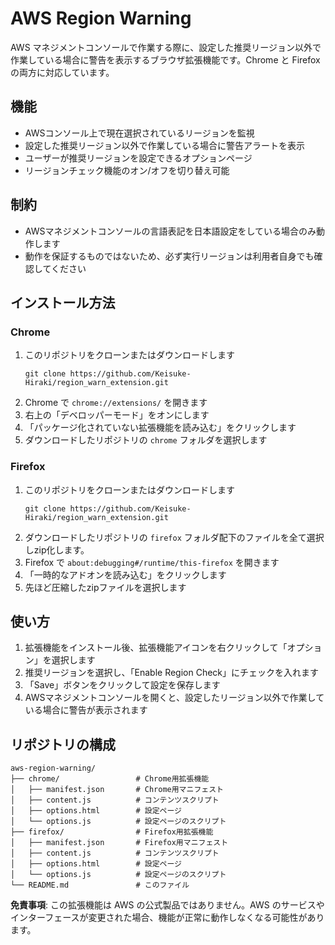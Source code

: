 # AWS Region Warning

AWS マネジメントコンソールで作業する際に、設定した推奨リージョン以外で作業している場合に警告を表示するブラウザ拡張機能です。Chrome と Firefox の両方に対応しています。

## 機能

- AWSコンソール上で現在選択されているリージョンを監視
- 設定した推奨リージョン以外で作業している場合に警告アラートを表示
- ユーザーが推奨リージョンを設定できるオプションページ
- リージョンチェック機能のオン/オフを切り替え可能

## 制約

- AWSマネジメントコンソールの言語表記を日本語設定をしている場合のみ動作します
- 動作を保証するものではないため、必ず実行リージョンは利用者自身でも確認してください

## インストール方法
### Chrome

1. このリポジトリをクローンまたはダウンロードします
   ```
   git clone https://github.com/Keisuke-Hiraki/region_warn_extension.git
   ```
2. Chrome で `chrome://extensions/` を開きます
3. 右上の「デベロッパーモード」をオンにします
4. 「パッケージ化されていない拡張機能を読み込む」をクリックします
5. ダウンロードしたリポジトリの `chrome` フォルダを選択します

### Firefox

1. このリポジトリをクローンまたはダウンロードします
   ```
   git clone https://github.com/Keisuke-Hiraki/region_warn_extension.git
   ```
2. ダウンロードしたリポジトリの `firefox` フォルダ配下のファイルを全て選択しzip化します。
3. Firefox で `about:debugging#/runtime/this-firefox` を開きます
4. 「一時的なアドオンを読み込む」をクリックします
5. 先ほど圧縮したzipファイルを選択します

## 使い方

1. 拡張機能をインストール後、拡張機能アイコンを右クリックして「オプション」を選択します
2. 推奨リージョンを選択し、「Enable Region Check」にチェックを入れます
3. 「Save」ボタンをクリックして設定を保存します
4. AWSマネジメントコンソールを開くと、設定したリージョン以外で作業している場合に警告が表示されます

## リポジトリの構成

```
aws-region-warning/
├── chrome/                 # Chrome用拡張機能
│   ├── manifest.json       # Chrome用マニフェスト
│   ├── content.js          # コンテンツスクリプト
│   ├── options.html        # 設定ページ
│   └── options.js          # 設定ページのスクリプト
├── firefox/                # Firefox用拡張機能
│   ├── manifest.json       # Firefox用マニフェスト
│   ├── content.js          # コンテンツスクリプト
│   ├── options.html        # 設定ページ
│   └── options.js          # 設定ページのスクリプト
└── README.md               # このファイル
```

**免責事項**: この拡張機能は AWS の公式製品ではありません。AWS のサービスやインターフェースが変更された場合、機能が正常に動作しなくなる可能性があります。